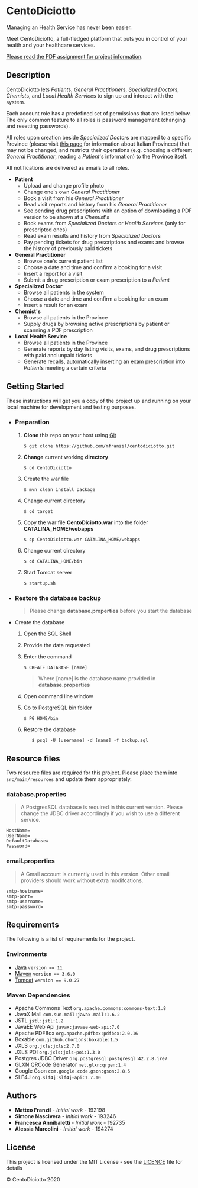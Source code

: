 # CentoDiciotto

Managing an Health Service has never been easier.

Meet CentoDiciotto, a full-fledged platform that puts you in control of your health and your healthcare services.

[Please read the PDF assignment for project information](docs/ProgettoWeb.pdf).

## Description

CentoDiciotto lets *Patient*s, *General Practitioner*s, *Specialized Doctor*s, *Chemist*s, and *Local Health Service*s to sign up and interact with the system.

Each account role has a predefined set of permissions that are listed below. The only common feature to all roles is password management (changing and resetting passwords).

All roles upon creation beside *Specialized Doctor*s are mapped to a specific Province (please visit [this page](https://it.wikipedia.org/wiki/Province_d%27Italia) for information about Italian Provinces) that may not be changed, and restricts their operations (e.g. choosing a different *General Practitioner*, reading a *Patient*'s information) to the Province itself.

All notifications are delivered as emails to all roles.

* **Patient**
    * Upload and change profile photo
    * Change one's own *General Practitioner*
    * Book a visit from his *General Practitioner*
    * Read visit reports and history from his *General Practitioner*
    * See pending drug prescriptions with an option of downloading a PDF version to be shown at a *Chemist*'s
    * Book exams from *Specialized Doctor*s or *Health Service*s (only for prescripted ones)
    * Read exam results and history from *Specialized Doctor*s
    * Pay pending tickets for drug prescriptions and exams and browse the history of previously paid tickets
* **General Practitioner**
    * Browse one's current patient list
    * Choose a date and time and confirm a booking for a visit
    * Insert a report for a visit
    * Submit a drug prescription or exam prescription to a *Patient*
* **Specialized Doctor**
    * Browse all patients in the system
    * Choose a date and time and confirm a booking for an exam
    * Insert a result for an exam
* **Chemist's**
    * Browse all patients in the Province
    * Supply drugs by browsing active prescriptions by patient or scanning a PDF prescription
* **Local Health Service**
    * Browse all patients in the Province
    * Generate reports by day listing visits, exams, and drug prescriptions with paid and unpaid tickets
    * Generate recalls, automatically inserting an exam prescription into *Patient*s meeting a certain criteria
      
## Getting Started

These instructions will get you a copy of the project up and running on your local machine for development and testing purposes.

- ### Preparation

  1. **Clone** this repo on your host using [Git](https://git-scm.com)

     ```console
     $ git clone https://github.com/mfranzil/centodiciotto.git
     ```

  2. **Change** current working **directory**

     ```console
     $ cd CentoDiciotto
     ```

  3. Create the war file

     ```console
     $ mvn clean install package
     ```

  4. Change current directory

     ```console
     $ cd target
     ```

  5. Copy the war file **CentoDiciotto.war** into the folder **CATALINA_HOME/webapps**

     ```console
     $ cp CentoDiciotto.war CATALINA_HOME/webapps
     ```

  6. Change current directory
  
     ```console
     $ cd CATALINA_HOME/bin
     ```
     
  7. Start Tomcat server

     ```console
     $ startup.sh
     ```

- ### Restore the database backup

  > Please change **database.properties** before you start the database

- Create the database

  1. Open the SQL Shell
  2. Provide the data requested
  3. Enter the command

     ```console
     $ CREATE DATABASE [name]
     ```

     > Where [name] is the database name provided in **database.properties**

  4. Open command line window
  5. Go to PostgreSQL bin folder

     ```console
     $ PG_HOME/bin
     ```

  6. Restore the database
     ```console
        $ psql -U [username] -d [name] -f backup.sql
     ```

## Resource files

Two resource files are required for this project. Please place them into `src/main/resources` and update them appropriately.

### database.properties

> A PostgresSQL database is required in this current version. Please change the JDBC driver accordingly if you wish to use a different service.
```
HostName=
UserName=
DefaultDatabase=
Password=
```

### email.properties

> A Gmail account is currently used in this version. Other email providers should work without extra modifcations.
```
smtp-hostname=
smtp-port=
smtp-username=
smtp-password=
```

## Requirements

The following is a list of requirements for the project.

### Environments

- [Java](https://www.java.com) `version == 11`
- [Maven](https://maven.apache.org/) `version == 3.6.0`
- [Tomcat](https://tomcat.apache.org) `version == 9.0.27`

### Maven Dependencies

- Apache Commons Text `org.apache.commons:commons-text:1.8`
- JavaX Mail `com.sun.mail:javax.mail:1.6.2`
- JSTL `jstl:jstl:1.2`
- JavaEE Web Api `javax:javaee-web-api:7.0`
- Apache PDFBox `org.apache.pdfbox:pdfbox:2.0.16`
- Boxable `com.github.dhorions:boxable:1.5`
- JXLS `org.jxls:jxls:2.7.0`
- JXLS POI `org.jxls:jxls-poi:1.3.0`
- Postgres JDBC Driver `org.postgresql:postgresql:42.2.8.jre7`
- GLXN QRCode Generator `net.glxn:qrgen:1.4`
- Google Gson `com.google.code.gson:gson:2.8.5`
- SLF4J `org.slf4j:slf4j-api:1.7.10`

## Authors

- **Matteo Franzil** - _Initial work_ - 192198
- **Simone Nascivera** - _Initial work_ - 193246
- **Francesca Annibaletti** - _Initial work_ - 192735
- **Alessia Marcolini** - _Initial work_ - 194274

## License

This project is licensed under the MIT License - see the [LICENCE](LICENCE) file for details

© CentoDiciotto 2020
